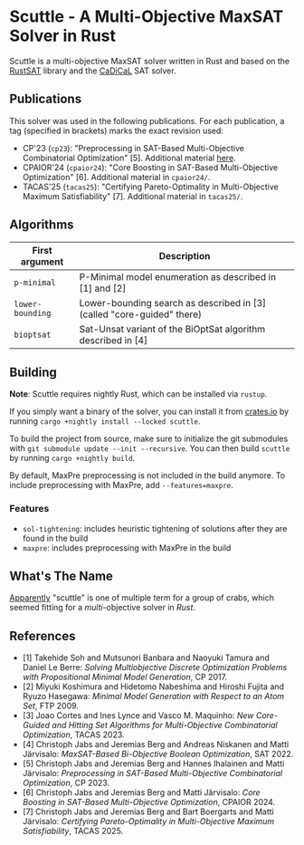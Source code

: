 # Scuttle - A Multi-Objective MaxSAT Solver in Rust

Scuttle is a multi-objective MaxSAT solver written in Rust and based on the
[RustSAT](https://github.com/chrjabs/rustsat) library and the
[CaDiCaL](https://github.com/arminbiere/cadical) SAT solver.

## Publications

This solver was used in the following publications.
For each publication, a tag (specified in brackets) marks the exact revision used:
- CP'23 (`cp23`): "Preprocessing in SAT-Based Multi-Objective Combinatorial
  Optimization" \[5\]. Additional material
  [here](https://bitbucket.org/coreo-group/mo-prepro).
- CPAIOR'24 (`cpaior24`): "Core Boosting in SAT-Based Multi-Objective
  Optimization" \[6\]. Additional material in `cpaior24/`.
- TACAS'25 (`tacas25`): "Certifying Pareto-Optimality in Multi-Objective
  Maximum Satisfiability" \[7\]. Additional material in `tacas25/`.

## Algorithms

| First argument   | Description                                                              |
| ---------------- | ------------------------------------------------------------------------ |
| `p-minimal`      | P-Minimal model enumeration as described in \[1\] and \[2\]              |
| `lower-bounding` | Lower-bounding search as described in \[3\] (called "core-guided" there) |
| `bioptsat`       | Sat-Unsat variant of the BiOptSat algorithm described in \[4\]           |

## Building

**Note**: Scuttle requires nightly Rust, which can be installed via `rustup`.

If you simply want a binary of the solver, you can install it from
[crates.io](https://crates.io) by running `cargo +nightly install --locked scuttle`.

To build the project from source, make sure to initialize the git submodules
with `git submodule update --init --recursive`. You can then build `scuttle` by
running `cargo +nightly build`.

By default, MaxPre preprocessing is not included in the build anymore. To
include preprocessing with MaxPre, add `--features=maxpre`.

### Features

- `sol-tightening`: includes heuristic tightening of solutions after they are found in the build
- `maxpre`: includes preprocessing with MaxPre in the build

## What's The Name

[Apparently](https://crabbingzone.com/what-is-group-of-crabs-called/) "scuttle"
is one of multiple term for a group of crabs, which seemed fitting for a
_multi_-objective solver in _Rust_.

## References

- \[1\] Takehide Soh and Mutsunori Banbara and Naoyuki Tamura and Daniel Le
  Berre: _Solving Multiobjective Discrete Optimization Problems with
  Propositional Minimal Model Generation_, CP 2017.
- \[2\] Miyuki Koshimura and Hidetomo Nabeshima and Hiroshi Fujita and Ryuzo
  Hasegawa: _Minimal Model Generation with Respect to an Atom Set_, FTP
  2009\.
- \[3\] Joao Cortes and Ines Lynce and Vasco M. Maquinho: _New Core-Guided
  and Hitting Set Algorithms for Multi-Objective Combinatorial Optimization_,
  TACAS 2023.
- \[4\] Christoph Jabs and Jeremias Berg and Andreas Niskanen and Matti
  Järvisalo: _MaxSAT-Based Bi-Objective Boolean Optimization_, SAT 2022.
- \[5\] Christoph Jabs and Jeremias Berg and Hannes Ihalainen and Matti
  Järvisalo: _Preprocessing in SAT-Based Multi-Objective Combinatorial
  Optimization_, CP 2023.
- \[6\] Christoph Jabs and Jeremias Berg and Matti Järvisalo: _Core Boosting
  in SAT-Based Multi-Objective Optimization_, CPAIOR 2024.
- \[7\] Christoph Jabs and Jeremias Berg and Bart Boergarts and Matti
  Järvisalo: _Certifying Pareto-Optimality in
  Multi-Objective Maximum Satisfiability_, TACAS 2025.
